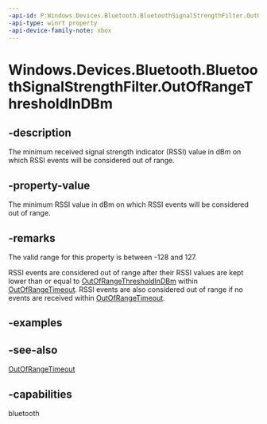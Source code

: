```yaml
---
-api-id: P:Windows.Devices.Bluetooth.BluetoothSignalStrengthFilter.OutOfRangeThresholdInDBm
-api-type: winrt property
-api-device-family-note: xbox
---
```


<!-- Property syntax
public Windows.Foundation.IReference<short> OutOfRangeThresholdInDBm { get;  set; }
-->

# Windows.Devices.Bluetooth.BluetoothSignalStrengthFilter.OutOfRangeThresholdInDBm

## -description
The minimum received signal strength indicator (RSSI) value in dBm on which RSSI events will be considered out of range.

## -property-value
The minimum RSSI value in dBm on which RSSI events will be considered out of range.

## -remarks
The valid range for this property is between -128 and 127.

RSSI events are considered out of range after their RSSI values are kept lower than or equal to [OutOfRangeThresholdInDBm](bluetoothsignalstrengthfilter_outofrangethresholdindbm.md) within [OutOfRangeTimeout](bluetoothsignalstrengthfilter_outofrangetimeout.md). RSSI events are also considered out of range if no events are received within [OutOfRangeTimeout](bluetoothsignalstrengthfilter_outofrangetimeout.md).

## -examples

## -see-also
[OutOfRangeTimeout](bluetoothsignalstrengthfilter_outofrangetimeout.md)

## -capabilities
bluetooth
